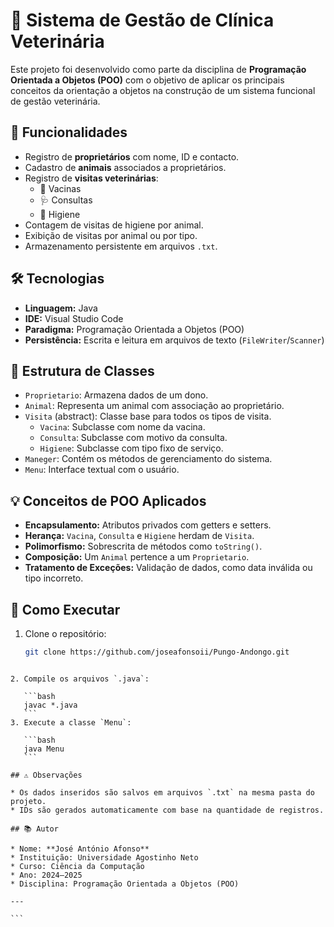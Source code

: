 # 🐾 Sistema de Gestão de Clínica Veterinária

Este projeto foi desenvolvido como parte da disciplina de **Programação Orientada a Objetos (POO)** com o objetivo de aplicar os principais conceitos da orientação a objetos na construção de um sistema funcional de gestão veterinária.

## 📌 Funcionalidades

- Registro de **proprietários** com nome, ID e contacto.
- Cadastro de **animais** associados a proprietários.
- Registro de **visitas veterinárias**:
  - 💉 Vacinas
  - 🩺 Consultas
  - 🛁 Higiene
- Contagem de visitas de higiene por animal.
- Exibição de visitas por animal ou por tipo.
- Armazenamento persistente em arquivos `.txt`.

## 🛠 Tecnologias

- **Linguagem:** Java
- **IDE:** Visual Studio Code
- **Paradigma:** Programação Orientada a Objetos (POO)
- **Persistência:** Escrita e leitura em arquivos de texto (`FileWriter`/`Scanner`)

## 🧱 Estrutura de Classes

- `Proprietario`: Armazena dados de um dono.
- `Animal`: Representa um animal com associação ao proprietário.
- `Visita` (abstract): Classe base para todos os tipos de visita.
  - `Vacina`: Subclasse com nome da vacina.
  - `Consulta`: Subclasse com motivo da consulta.
  - `Higiene`: Subclasse com tipo fixo de serviço.
- `Maneger`: Contém os métodos de gerenciamento do sistema.
- `Menu`: Interface textual com o usuário.

## 💡 Conceitos de POO Aplicados

- **Encapsulamento:** Atributos privados com getters e setters.
- **Herança:** `Vacina`, `Consulta` e `Higiene` herdam de `Visita`.
- **Polimorfismo:** Sobrescrita de métodos como `toString()`.
- **Composição:** Um `Animal` pertence a um `Proprietario`.
- **Tratamento de Exceções:** Validação de dados, como data inválida ou tipo incorreto.

## 📂 Como Executar

1. Clone o repositório:
   ```bash
   git clone https://github.com/joseafonsoii/Pungo-Andongo.git
````

2. Compile os arquivos `.java`:

   ```bash
   javac *.java
   ```
3. Execute a classe `Menu`:

   ```bash
   java Menu
   ```

## ⚠️ Observações

* Os dados inseridos são salvos em arquivos `.txt` na mesma pasta do projeto.
* IDs são gerados automaticamente com base na quantidade de registros.

## 📚 Autor

* Nome: **José António Afonso**
* Instituição: Universidade Agostinho Neto
* Curso: Ciência da Computação 
* Ano: 2024–2025
* Disciplina: Programação Orientada a Objetos (POO)

---

```

